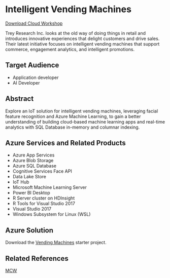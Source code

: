 # Intelligent Vending Machines

[Download Cloud Workshop](https://github.com/Microsoft/MCW-Intelligent-Vending-Machines/archive/master.zip)

Trey Research Inc. looks at the old way of doing things in retail and introduces innovative experiences that delight customers and drive sales. Their latest initiative focuses on intelligent vending machines that support commerce, engagement analytics, and intelligent promotions.

## Target Audience

* Application developer
* AI Developer

## Abstract

Explore an IoT solution for intelligent vending machines, leveraging facial feature recognition and Azure Machine Learning, to gain a better understanding of building cloud-based machine learning apps and real-time analytics with SQL Database in-memory and columnar indexing.

## Azure Services and Related Products

* Azure App Services
* Azure Blob Storage
* Azure SQL Database
* Cognitive Services Face API
* Data Lake Store
* IoT Hub
* Microsoft Machine Learning Server
* Power BI Desktop
* R Server cluster on HDInsight
* R Tools for Visual Studio 2017
* Visual Studio 2017
* Windows Subsystem for Linux (WSL)

## Azure Solution

Download the [Vending Machines](http://bit.ly/2w6t2qz) starter project.

## Related References

[MCW](https://github.com/Microsoft/MCW)
